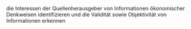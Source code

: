 die Interessen der Quellenherausgeber von Informationen ökonomischer Denkweisen
identifizieren und die Validität sowie Objektivität von Informationen erkennen